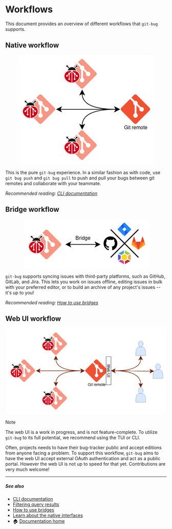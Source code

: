 # Workflows

This document provides an overview of different workflows that `git-bug`
supports.

<!-- mdformat-start --slug=github --maxlevel=4 --minlevel=2 -->

## Native workflow

<p align="center">
    <img src="../assets/native-workflow.png" alt="Native workflow">
</p>

This is the pure `git-bug` experience. In a similar fashion as with code, use
`git bug push` and `git bug pull` to push and pull your bugs between git remotes
and collaborate with your teammate.

_Recommended reading: [CLI documentation][docs/cli]_

## Bridge workflow

<p align="center">
    <img src="../assets/bridge-workflow.png" alt="Bridge workflow">
</p>

`git-bug` supports syncing issues with third-party platforms, such as GitHub,
GitLab, and Jira. This lets you work on issues offline, editing issues in bulk
with your preferred editor, or to build an archive of any project's issues --
it's up to you!

_Recommended reading: [How to use bridges][docs/usage/bridges]_

## Web UI workflow

<p align="center">
    <img src="../assets/webui-workflow.png" alt="Web UI workflow">
</p>

> [!NOTE]
> The web UI is a work in progress, and is not feature-complete. To utilize
> `git-bug` to its full potential, we recommend using the TUI or CLI.

Often, projects needs to have their bug-tracker public and accept editions from
anyone facing a problem. To support this workflow, `git-bug` aims to have the
web UI accept external OAuth authentication and act as a public portal. However
the web UI is not up to speed for that yet. Contributions are very much welcome!

______________________________________________________________________

##### See also<a name="see-also"></a>

- [CLI documentation][docs/cli]
- [Filtering query results][docs/usage/filter]
- [How to use bridges][docs/usage/bridges]
- [Learn about the native interfaces][docs/usage/interfaces]
- :house: [Documentation home][docs/home]

[docs/cli]: ../md/git-bug.md
[docs/home]: ../README.md
[docs/usage/bridges]: ./third-party.md
[docs/usage/filter]: ./query-language.md
[docs/usage/interfaces]: ./interfaces.md
